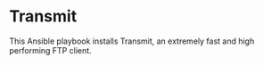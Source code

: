 Transmit
========

This Ansible playbook installs Transmit, an extremely fast and high performing FTP client.